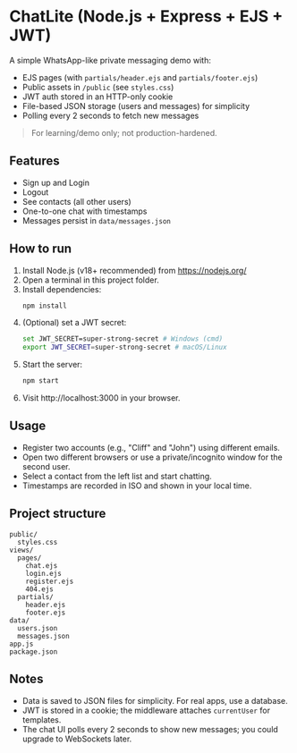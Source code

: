 
# ChatLite (Node.js + Express + EJS + JWT)

A simple WhatsApp-like private messaging demo with:
- EJS pages (with `partials/header.ejs` and `partials/footer.ejs`)
- Public assets in `/public` (see `styles.css`)
- JWT auth stored in an HTTP-only cookie
- File-based JSON storage (users and messages) for simplicity
- Polling every 2 seconds to fetch new messages

> For learning/demo only; not production-hardened.

## Features
- Sign up and Login
- Logout
- See contacts (all other users)
- One-to-one chat with timestamps
- Messages persist in `data/messages.json`

## How to run
1. Install Node.js (v18+ recommended) from https://nodejs.org/
2. Open a terminal in this project folder.
3. Install dependencies:
   ```bash
   npm install
   ```
4. (Optional) set a JWT secret:
   ```bash
   set JWT_SECRET=super-strong-secret # Windows (cmd)
   export JWT_SECRET=super-strong-secret # macOS/Linux
   ```
5. Start the server:
   ```bash
   npm start
   ```
6. Visit http://localhost:3000 in your browser.

## Usage
- Register two accounts (e.g., "Cliff" and "John") using different emails.
- Open two different browsers or use a private/incognito window for the second user.
- Select a contact from the left list and start chatting.
- Timestamps are recorded in ISO and shown in your local time.

## Project structure
```
public/
  styles.css
views/
  pages/
    chat.ejs
    login.ejs
    register.ejs
    404.ejs
  partials/
    header.ejs
    footer.ejs
data/
  users.json
  messages.json
app.js
package.json
```

## Notes
- Data is saved to JSON files for simplicity. For real apps, use a database.
- JWT is stored in a cookie; the middleware attaches `currentUser` for templates.
- The chat UI polls every 2 seconds to show new messages; you could upgrade to WebSockets later.
